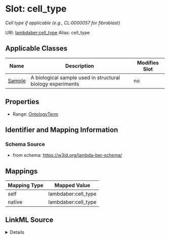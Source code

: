 

# Slot: cell_type 


_Cell type if applicable (e.g., CL:0000057 for fibroblast)_





URI: [lambdaber:cell_type](https://w3id.org/lambda-ber-schema/cell_type)
Alias: cell_type

<!-- no inheritance hierarchy -->





## Applicable Classes

| Name | Description | Modifies Slot |
| --- | --- | --- |
| [Sample](Sample.md) | A biological sample used in structural biology experiments |  no  |






## Properties

* Range: [OntologyTerm](OntologyTerm.md)




## Identifier and Mapping Information






### Schema Source


* from schema: https://w3id.org/lambda-ber-schema/




## Mappings

| Mapping Type | Mapped Value |
| ---  | ---  |
| self | lambdaber:cell_type |
| native | lambdaber:cell_type |




## LinkML Source

<details>
```yaml
name: cell_type
description: Cell type if applicable (e.g., CL:0000057 for fibroblast)
from_schema: https://w3id.org/lambda-ber-schema/
rank: 1000
alias: cell_type
owner: Sample
domain_of:
- Sample
range: OntologyTerm

```
</details>
